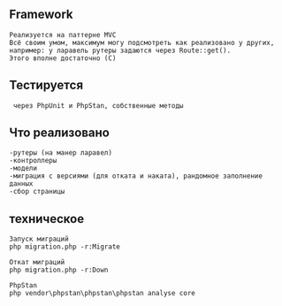 ## Framework 
```
Реализуется на паттерне MVC
Всё своим умом, максимум могу подсмотреть как реализовано у других, например: у ларавель рутеры задаются через Route::get().
Этого вполне достаточно (С)
```

## Тестируется
```
 через PhpUnit и PhpStan, собственные методы
 ```
 
## Что реализовано
```
-рутеры (на манер ларавел)
-контроллеры
-модели
-миграция с версиями (для отката и наката), рандомное заполнение данных
-сбор страницы
```

## техническое
```
Запуск миграций
php migration.php -r:Migrate 

Откат миграций
php migration.php -r:Down

PhpStan
php vendor\phpstan\phpstan\phpstan analyse core
```
